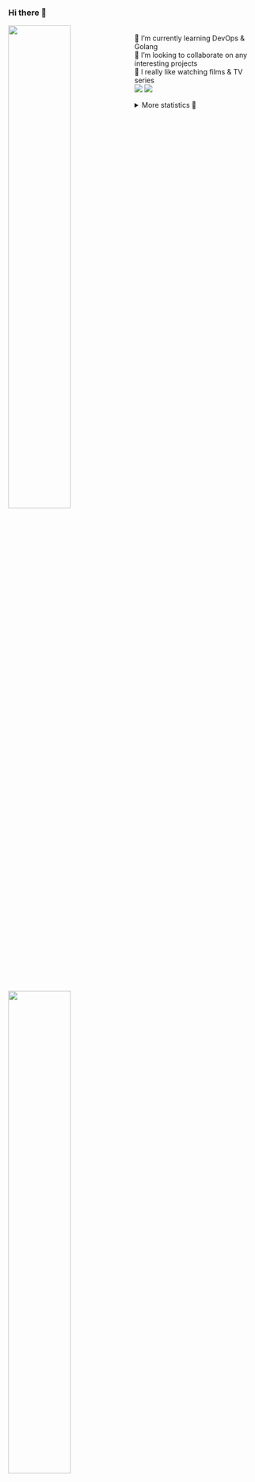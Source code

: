 ### Hi there 👋


[<img align="left" width="50%" src="https://github-readme-stats.vercel.app/api?username=rufusnufus&hide=issues&show_icons=true&count_private=true&theme=transparent&title_color=FF6F40&text_color=FBF9F8&icon_color=F48242&hide_border=true&hide_title=true#gh-dark-mode-only">](https://metrics.lecoq.io/rufusnufus#gh-dark-mode-only)
[<img align="left" width="50%" src="https://github-readme-stats.vercel.app/api?username=rufusnufus&hide=issues&show_icons=true&count_private=true&theme=transparent&title_color=FF6533&text_color=4D4644&icon_color=FF8038&hide_border=true&hide_title=true#gh-light-mode-only">](https://metrics.lecoq.io/rufusnufus#gh-light-mode-only)

<p>
  <br>
  🌱 I’m currently learning DevOps & Golang</br>
  👯 I’m looking to collaborate on any interesting projects</br>
  🎥 I really like watching films & TV series</br>
  <a href="https://linkedin.com/in/rufusnufus"><img src="https://img.shields.io/badge/linkedin-0077B5.svg?style=for-the-badge&logo=linkedin&logoColor=white"/></a>
  <a href="https://t.me/rufusnufus"><img src="https://img.shields.io/badge/-telegram-black?style=for-the-badge&color=blue&logo=telegram"/></a>
</p>

<p text-align="left">
<details>
  <summary>More statistics 👀</summary><br/>

<!--START_SECTION:waka-->
![Code Time](http://img.shields.io/badge/Code%20Time-764%20hrs%2047%20mins-blue)

![Profile Views](http://img.shields.io/badge/Profile%20Views-0-blue)

**I'm an Early 🐤** 

```text
🌞 Morning                6205 commits        █████░░░░░░░░░░░░░░░░░░░░   20.54 % 
🌆 Daytime                17723 commits       ███████████████░░░░░░░░░░   58.67 % 
🌃 Evening                5611 commits        █████░░░░░░░░░░░░░░░░░░░░   18.58 % 
🌙 Night                  668 commits         █░░░░░░░░░░░░░░░░░░░░░░░░   02.21 % 
```
📅 **I'm Most Productive on Wednesday** 

```text
Monday                   6253 commits        █████░░░░░░░░░░░░░░░░░░░░   20.70 % 
Tuesday                  5186 commits        ████░░░░░░░░░░░░░░░░░░░░░   17.17 % 
Wednesday                6641 commits        █████░░░░░░░░░░░░░░░░░░░░   21.98 % 
Thursday                 5562 commits        █████░░░░░░░░░░░░░░░░░░░░   18.41 % 
Friday                   5183 commits        ████░░░░░░░░░░░░░░░░░░░░░   17.16 % 
Saturday                 814 commits         █░░░░░░░░░░░░░░░░░░░░░░░░   02.69 % 
Sunday                   568 commits         ░░░░░░░░░░░░░░░░░░░░░░░░░   01.88 % 
```


📊 **This Week I Spent My Time On** 

```text
💬 Programming Languages: 
No Activity Tracked This Week

🔥 Editors: 
No Activity Tracked This Week
```

**I Mostly Code in Go** 

```text
Go                       18 repos            █████░░░░░░░░░░░░░░░░░░░░   18.18 % 
Python                   15 repos            ████░░░░░░░░░░░░░░░░░░░░░   15.15 % 
Smarty                   5 repos             █░░░░░░░░░░░░░░░░░░░░░░░░   05.05 % 
Shell                    3 repos             █░░░░░░░░░░░░░░░░░░░░░░░░   03.03 % 
Kotlin                   2 repos             █░░░░░░░░░░░░░░░░░░░░░░░░   02.02 % 
```




 Last Updated on 27/05/2024 00:55:14 UTC
<!--END_SECTION:waka-->

</details>
</p>
